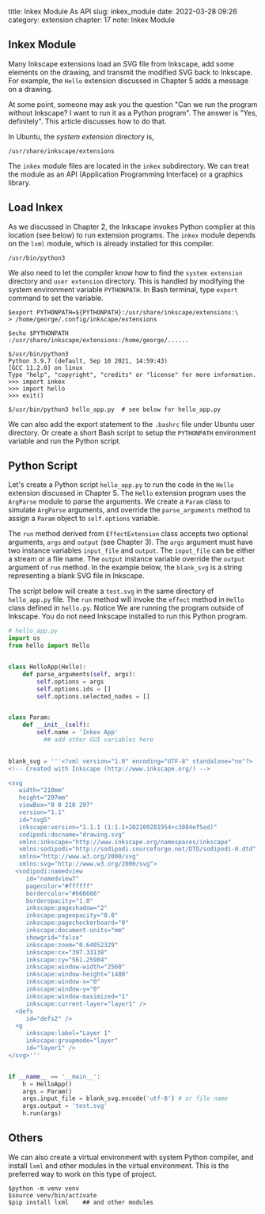 title: Inkex Module As API
slug: inkex_module
date: 2022-03-28 09:26
category: extension
chapter: 17
note: Inkex Module

## Inkex Module

Many Inkscape extensions load an SVG file from Inkscape, add some elements 
on the drawing, and transmit the modified SVG back to Inkscape. For example, 
the `Hello` extension discussed in Chapter 5 adds a message on a drawing.

At some point, someone may ask you the question "Can we run the program without 
Inkscape? I want to run it as a Python program". The answer is "Yes, 
definitely".  This article discusses how to do that. 

In Ubuntu, the *system extension* directory is,

```
/usr/share/inkscape/extensions
```

The `inkex` module files are located in the `inkex` subdirectory. We can treat 
the module as an API (Application Programming Interface) or a graphics library. 

## Load Inkex

As we discussed in Chapter 2, the Inkscape invokes Python complier at this 
location (see below) to run extension programs. The `inkex` module depends on the `lxml` 
module, which is already installed for this compiler. 

```
/usr/bin/python3
```

We also need to let the compiler know how to find the `system extension` directory and 
`user extension` directory. This is handled by modifying the system environment 
variable `PYTHONPATH`. In Bash terminal, type `export` command to set the variable. 

```
$export PYTHONPATH=${PYTHONPATH}:/usr/share/inkscape/extensions:\
> /home/george/.config/inkscape/extensions  

$echo $PYTHONPATH
:/usr/share/inkscape/extensions:/home/george/......

$/usr/bin/python3
Python 3.9.7 (default, Sep 10 2021, 14:59:43) 
[GCC 11.2.0] on linux
Type "help", "copyright", "credits" or "license" for more information.
>>> import inkex
>>> import hello
>>> exit()

$/usr/bin/python3 hello_app.py  # see below for hello_app.py
```

We can also add the export statement to the `.bashrc` file under 
Ubuntu user directory. Or create a short Bash script to setup the `PYTHONPATH`
environment variable and run the Python script. 

## Python Script

Let's create a Python script `hello_app.py` to run the code in the `Hello` extension 
discussed in Chapter 5. The `Hello` extension program uses the `ArgParse` module 
to parse the arguments.  We create a `Param` class to simulate `ArgParse` 
arguments, and override the `parse_arguments` method to assign a `Param` object 
to `self.options` variable. 

The `run` method derived from `EffectExtension` class accepts two optional 
arguments, `args` and `output` (see Chapter 3).  The `args` argument must have 
two instance variables `input_file` and `output`.  The `input_file` can be either 
a stream or a file name. The `output` instance variable override the `output` 
argument of `run` method. In the example below, the `blank_svg` is a string 
representing a blank SVG file in Inkscape. 

The script below will create a `test.svg` in the same 
directory of `hello_app.py` file. The `run` method will invoke the `effect` 
method in `Hello` class defined in `hello.py`. Notice We are running the program 
outside of Inkscape. You do not need Inkscape installed to run 
this Python program.  

```py
# hello_app.py
import os
from hello import Hello


class HelloApp(Hello):
    def parse_arguments(self, args):
        self.options = args
        self.options.ids = []
        self.options.selected_nodes = []


class Param:
    def __init__(self):
        self.name = 'Inkex App'
	      ## add other GUI variables here
        

blank_svg = '''<?xml version="1.0" encoding="UTF-8" standalone="no"?>
<!-- Created with Inkscape (http://www.inkscape.org/) -->

<svg
   width="210mm"
   height="297mm"
   viewBox="0 0 210 297"
   version="1.1"
   id="svg5"
   inkscape:version="1.1.1 (1:1.1+202109281954+c3084ef5ed)"
   sodipodi:docname="drawing.svg"
   xmlns:inkscape="http://www.inkscape.org/namespaces/inkscape"
   xmlns:sodipodi="http://sodipodi.sourceforge.net/DTD/sodipodi-0.dtd"
   xmlns="http://www.w3.org/2000/svg"
   xmlns:svg="http://www.w3.org/2000/svg">
  <sodipodi:namedview
     id="namedview7"
     pagecolor="#ffffff"
     bordercolor="#666666"
     borderopacity="1.0"
     inkscape:pageshadow="2"
     inkscape:pageopacity="0.0"
     inkscape:pagecheckerboard="0"
     inkscape:document-units="mm"
     showgrid="false"
     inkscape:zoom="0.64052329"
     inkscape:cx="397.33138"
     inkscape:cy="561.25984"
     inkscape:window-width="2560"
     inkscape:window-height="1480"
     inkscape:window-x="0"
     inkscape:window-y="0"
     inkscape:window-maximized="1"
     inkscape:current-layer="layer1" />
  <defs
     id="defs2" />
  <g
     inkscape:label="Layer 1"
     inkscape:groupmode="layer"
     id="layer1" />
</svg>'''


if __name__ == '__main__':
    h = HelloApp()
    args = Param()
    args.input_file = blank_svg.encode('utf-8') # or file name
    args.output = 'test.svg'
    h.run(args)
```

## Others 

We can also create a virtual environment with system Python compiler, 
and install `lxml` and other modules in the virtual environment.  This is 
the preferred way to work on this type of project.   

```
$python -m venv venv
$source venv/bin/activate
$pip install lxml    ## and other modules
```
